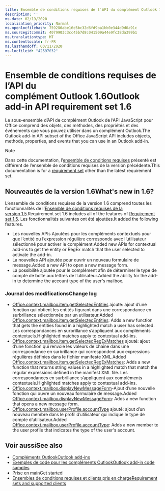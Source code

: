 ```yaml
---
title: Ensemble de conditions requises de l’API du complément Outlook 1.6
description: ''
ms.date: 02/19/2020
localization_priority: Normal
ms.openlocfilehash: 759286abe16e5bc32d6fd9ba1bb0e344d9d0a91c
ms.sourcegitcommit: 4079903c3cc45b7d8c041509a44e9fc38da399b1
ms.translationtype: MT
ms.contentlocale: fr-FR
ms.lasthandoff: 03/11/2020
ms.locfileid: "42597032"
---
```

# <a name="outlook-add-in-api-requirement-set-16"></a><span data-ttu-id="61ce3-102">Ensemble de conditions requises de l’API du complément Outlook 1.6</span><span class="sxs-lookup"><span data-stu-id="61ce3-102">Outlook add-in API requirement set 1.6</span></span>

<span data-ttu-id="61ce3-103">Le sous-ensemble d’API de complément Outlook de l’API JavaScript pour Office comprend des objets, des méthodes, des propriétés et des événements que vous pouvez utiliser dans un complément Outlook.</span><span class="sxs-lookup"><span data-stu-id="61ce3-103">The Outlook add-in API subset of the Office JavaScript API includes objects, methods, properties, and events that you can use in an Outlook add-in.</span></span>

> [!NOTE]
> <span data-ttu-id="61ce3-104">Dans cette documentation, l’[ensemble de conditions requises](../../requirement-sets/outlook-api-requirement-sets.md) présenté est différent de l’ensemble de conditions requises de la version précédente.</span><span class="sxs-lookup"><span data-stu-id="61ce3-104">This documentation is for a [requirement set](../../requirement-sets/outlook-api-requirement-sets.md) other than the latest requirement set.</span></span>

## <a name="whats-new-in-16"></a><span data-ttu-id="61ce3-105">Nouveautés de la version 1.6</span><span class="sxs-lookup"><span data-stu-id="61ce3-105">What's new in 1.6?</span></span>

<span data-ttu-id="61ce3-106">L’ensemble de conditions requises de la version 1.6 comprend toutes les fonctionnalités de l’[Ensemble de conditions requises de la version 1.5](../requirement-set-1.5/outlook-requirement-set-1.5.md).</span><span class="sxs-lookup"><span data-stu-id="61ce3-106">Requirement set 1.6 includes all of the features of [Requirement set 1.5](../requirement-set-1.5/outlook-requirement-set-1.5.md).</span></span> <span data-ttu-id="61ce3-107">Les fonctionnalités suivantes ont été ajoutées.</span><span class="sxs-lookup"><span data-stu-id="61ce3-107">It added the following features.</span></span>

- <span data-ttu-id="61ce3-108">Les nouvelles APIs Ajoutées pour les compléments contextuels pour que l’entité ou l’expression régulière corresponde avec l’utilisateur sélectionné pour activer le complément.</span><span class="sxs-lookup"><span data-stu-id="61ce3-108">Added new APIs for contextual add-ins to get the entity or RegEx match that the user selected to activate the add-in.</span></span>
- <span data-ttu-id="61ce3-109">La nouvelles API ajoutée pour ouvrir un nouveau formulaire de message.</span><span class="sxs-lookup"><span data-stu-id="61ce3-109">Added a new API to open a new message form.</span></span>
- <span data-ttu-id="61ce3-110">La possibilité ajoutée pour le complément afin de déterminer le type de compte de boîte aux lettres de l’utilisateur.</span><span class="sxs-lookup"><span data-stu-id="61ce3-110">Added the ability for the add-in to determine the account type of the user's mailbox.</span></span>

### <a name="change-log"></a><span data-ttu-id="61ce3-111">Journal des modifications</span><span class="sxs-lookup"><span data-stu-id="61ce3-111">Change log</span></span>

- <span data-ttu-id="61ce3-112">[Office.context.mailbox.item.getSelectedEntities](office.context.mailbox.item.md#methods) ajouté: ajout d’une fonction qui obtient les entités figurant dans une correspondance en surbrillance sélectionnée par un utilisateur.</span><span class="sxs-lookup"><span data-stu-id="61ce3-112">Added [Office.context.mailbox.item.getSelectedEntities](office.context.mailbox.item.md#methods): Adds a new function that gets the entities found in a highlighted match a user has selected.</span></span> <span data-ttu-id="61ce3-113">Les correspondances en surbrillance s’appliquent aux compléments contextuels.</span><span class="sxs-lookup"><span data-stu-id="61ce3-113">Highlighted matches apply to contextual add-ins.</span></span>
- <span data-ttu-id="61ce3-114">[Office.context.mailbox.item.getSelectedRegExMatches](office.context.mailbox.item.md#methods) ajouté: ajout d’une fonction qui renvoie les valeurs de chaîne dans une correspondance en surbrillance qui correspondent aux expressions régulières définies dans le fichier manifeste XML.</span><span class="sxs-lookup"><span data-stu-id="61ce3-114">Added [Office.context.mailbox.item.getSelectedRegExMatches](office.context.mailbox.item.md#methods): Adds a new function that returns string values in a highlighted match that match the regular expressions defined in the manifest XML file.</span></span> <span data-ttu-id="61ce3-115">Les correspondances en surbrillance s’appliquent aux compléments contextuels.</span><span class="sxs-lookup"><span data-stu-id="61ce3-115">Highlighted matches apply to contextual add-ins.</span></span>
- <span data-ttu-id="61ce3-116">[Office.context.mailbox.displayNewMessageForm](office.context.mailbox.md#methods)-Ajout d’une nouvelle fonction qui ouvre un nouveau formulaire de message.</span><span class="sxs-lookup"><span data-stu-id="61ce3-116">Added [Office.context.mailbox.displayNewMessageForm](office.context.mailbox.md#methods): Adds a new function that opens a new message form.</span></span>
- <span data-ttu-id="61ce3-117">[Office.context.mailbox.userProfile.accountType](/javascript/api/outlook/office.userprofile?view=outlook-js-1.6#accounttype) ajouté: ajout d’un nouveau membre dans le profil d’utilisateur qui indique le type de compte d’utilisateur.</span><span class="sxs-lookup"><span data-stu-id="61ce3-117">Added [Office.context.mailbox.userProfile.accountType](/javascript/api/outlook/office.userprofile?view=outlook-js-1.6#accounttype): Adds a new member to the user profile that indicates the type of the user's account.</span></span>

## <a name="see-also"></a><span data-ttu-id="61ce3-118">Voir aussi</span><span class="sxs-lookup"><span data-stu-id="61ce3-118">See also</span></span>

- [<span data-ttu-id="61ce3-119">Compléments Outlook</span><span class="sxs-lookup"><span data-stu-id="61ce3-119">Outlook add-ins</span></span>](../../../outlook/outlook-add-ins-overview.md)
- [<span data-ttu-id="61ce3-120">Exemples de code pour les compléments Outlook</span><span class="sxs-lookup"><span data-stu-id="61ce3-120">Outlook add-in code samples</span></span>](https://developer.microsoft.com/outlook/gallery/?filterBy=Outlook,Samples,Add-ins)
- [<span data-ttu-id="61ce3-121">Prise en main</span><span class="sxs-lookup"><span data-stu-id="61ce3-121">Get started</span></span>](../../../quickstarts/outlook-quickstart.md)
- [<span data-ttu-id="61ce3-122">Ensembles de conditions requises et clients pris en charge</span><span class="sxs-lookup"><span data-stu-id="61ce3-122">Requirement sets and supported clients</span></span>](../../requirement-sets/outlook-api-requirement-sets.md)

